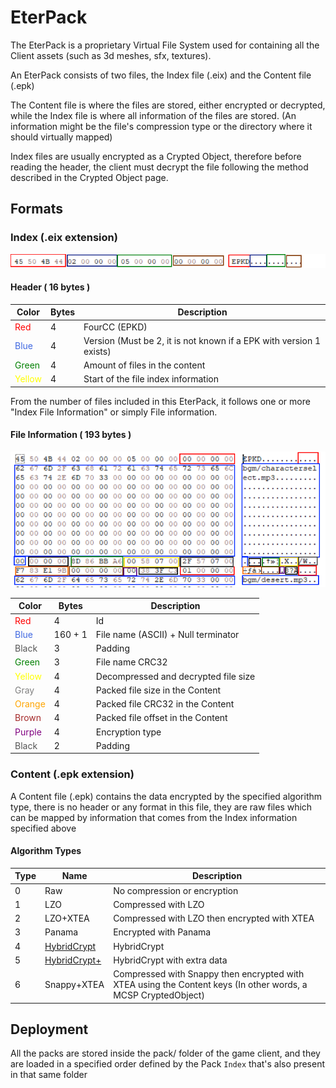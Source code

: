 # EterPack

The EterPack is a proprietary Virtual File System used for containing all the Client assets
(such as 3d meshes, sfx, textures).

An EterPack consists of two files, the Index file (.eix) and the Content file (.epk)

The Content file is where the files are stored, either encrypted
or decrypted, while the Index file is where all information
of the files are stored.
(An information might be the file's compression type or the directory
where it should virtually mapped)

Index files are usually encrypted as a Crypted Object, therefore before
reading the header, the client must decrypt the file following
the method described in the Crypted Object page.


## Formats

### Index (.eix extension)
![Index file](assets/Indexfile_header.png)

#### Header ( 16 bytes )

| Color                                     | Bytes | Description                                                         |
|-------------------------------------------|-------|---------------------------------------------------------------------|
| <span style="color:red">Red</span>        | 4     | FourCC (EPKD)                                                       |
| <span style="color:royalblue">Blue</span> | 4     | Version (Must be 2, it is not known if a EPK with version 1 exists) |
| <span style="color:green">Green</span>    | 4     | Amount of files in the content                                      |
| <span style="color:yellow">Yellow</span>  | 4     | Start of the file index information                                 |

From the number of files included in this EterPack, it follows one or more "Index File Information" or simply File information.


#### File Information ( 193 bytes )

![Index FIle](assets/Indexfile_finfo.png)


| Color                                     | Bytes   | Description                          |
|-------------------------------------------|---------|--------------------------------------|
| <span style="color:red">Red</span>        | 4       | Id                                   |
| <span style="color:royalblue">Blue</span> | 160 + 1 | File name (ASCII) + Null terminator  |
| <span style="color:#555">Black</span>     | 3       | Padding                              |
| <span style="color:green">Green</span>    | 3       | File name CRC32                      |
| <span style="color:yellow">Yellow</span>  | 4       | Decompressed and decrypted file size |
| <span style="color:gray">Gray</span>      | 4       | Packed file size in the Content      |
| <span style="color:orange">Orange</span>  | 4       | Packed file CRC32 in the Content     |
| <span style="color:brown">Brown</span>    | 4       | Packed file offset in the Content    |
| <span style="color:purple">Purple</span>  | 4       | Encryption type                      |
| <span style="color:#555">Black</span>     | 2       | Padding                              |



### Content (.epk extension)

A Content file (.epk) contains the data encrypted by the specified
algorithm type, there is no header or any format in this file,
they are raw files which can be mapped by information that comes
from the Index information specified above

#### Algorithm Types

| Type | Name                                                            | Description                                                                                                   |
|------|-----------------------------------------------------------------|---------------------------------------------------------------------------------------------------------------|
| 0    | Raw                                                             | No compression or encryption                                                                                  |
| 1    | LZO                                                             | Compressed with LZO                                                                                           |
| 2    | LZO+XTEA                                                        | Compressed with LZO then encrypted with XTEA                                                                  | 
| 3    | Panama                                                          | Encrypted with Panama                                                                                         |
| 4    | [HybridCrypt](../../Encryption/hybrid_cript.md)       | HybridCrypt                                                                                                   |
| 5    | [HybridCrypt+](../../Encryption/hybrid_cript_plus.md) | HybridCrypt with extra data                                                                                   |
| 6    | Snappy+XTEA                                                     | Compressed with Snappy then encrypted with XTEA using the Content keys (In other words, a MCSP CryptedObject) |


## Deployment

All the packs are stored inside the pack/ folder of the 
game client, and they are loaded in a specified order defined by
the Pack `Index` that's also present in that same folder

